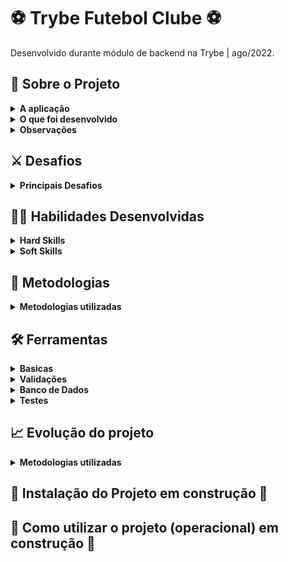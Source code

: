 
<!-- Olá, Tryber!
# 🚧 README em construção 🚧

Esse é apenas um arquivo inicial para o README do seu projeto.

É essencial que você preencha esse documento por conta própria, ok?

Não deixe de usar nossas dicas de escrita de README de projetos, e deixe sua criatividade brilhar!

⚠️ IMPORTANTE: você precisa deixar nítido:
- quais arquivos/pastas foram desenvolvidos por você; 
- quais arquivos/pastas foram desenvolvidos por outra pessoa estudante;
- quais arquivos/pastas foram desenvolvidos pela Trybe.

Nesse projeto, você vai construir **um back-end dockerizado utilizando modelagem de dados através do Sequelize**
-->

# ⚽ Trybe Futebol Clube ⚽
Desenvolvido durante módulo de backend na Trybe | ago/2022.

## :page_with_curl: Sobre o Projeto

<details>
  <summary markdown="span"><strong>A aplicação</strong></summary><br />
    <!-- ![Exemplo app front](assets/front-example.png) -->

  O `TFC` é um site informativo sobre partidas e classificações de futebol! ⚽️
</details>
<details>
  <summary markdown="span"><strong>O que foi desenvolvido</strong></summary><br />

  Para esse projeto, foi desenvolvida uma API RESTful com aplicações frontend e backend integradas através do docker-compose, que consomem um banco de dados.

  Construí um __backend dockerizado utilizando modelagem de dados através do Sequelize__.

  Foram respeitadas regras de negócio pré definidas pela Trybe, onde precisei garantir que a API desenvolvida fosse capaz de ser consumida pelo frontend provido dentro do projeto.
  
  Destaco aqui, uma das regras principais nesse desenvolvimento. Para adicionar uma partida ou fazer alterações, o usuário deve estar logado. __Essa verificação é feita através de um token válido.__
  
  Além disso, as tabelas `teams` e `matches` contam com um relacionamento para executar as devidas atualizações das partidas.

</details>
<details>
<summary><strong>Observações</strong></summary><br />
  
* Para esse projeto, foi diponibilizado pela Trybe toda a parte de frontend, sendo minha responsabilidade a criação do backend.
* O projeto foi desenvolvido com base em requisitos definidos pela Trybe dentro de um tempo pré determinado.
</details>

## ⚔️ Desafios
<details>
<summary><strong>Principais Desafios</strong></summary><br />
  
* Utilização do typescript com POO: projeto referencia para firmar esses conceitos
* Conceitos de __SOLID__: desenvolver o projeto buscando utilizar ao máximo esses conceitos.
* LeaderBoard: Estruturar uma __query SQL__ para que, em uma única requisição, retornasse a classificação geral dos jogos.
</details>

## :man_technologist: Habilidades Desenvolvidas
<details>
<summary><strong>Hard Skills</strong></summary><br />
  
* Principais hard skills desenvolvidas:
  * TypeScript
  * POO
  * SOLID
</details>

<details>
<summary><strong>Soft Skills</strong></summary><br />
  
* Inteligência Emocional
* Autoliderança
* Gestão do Tempo
* Compartilhar conhecimentos com os demais alunos da Trybe
* Recorrer a mentorias para esclarecimento de dúvidas
</details>

## :memo: Metodologias
<details>
<summary><strong>Metodologias utilizadas</strong></summary><br />

* SOLID
* POO
* AGILE
</details>

## :hammer_and_wrench: Ferramentas

<details>
<summary><strong>Basicas</strong></summary><br />
  
* TypeScript
* Node.js
* cors
* dotenv
* express
* express-async-errors
  
</details>
<details>
<summary><strong>Validações</strong></summary><br />
  
* bcryptjs
* JWT
* Joi
</details>
<details>
<summary><strong>Banco de Dados</strong></summary><br />
  
* MySQL
* Sequelize
</details>
<details>
<summary><strong>Testes</strong></summary><br />
  
* Jest
* Mocha
* Chai
</details>

## 📈 Evolução do projeto
<details>
<summary><strong>Metodologias utilizadas</strong></summary><br />

* 
* 
* testes: atingir cobertura de 100%
</details>

## 🚧 Instalação do Projeto em construção 🚧
<!--
<details>
  <summary markdown="span"><strong>Tutorial para rodar localmente</strong></summary><br />
  
Após cada um dos passos, haverá um exemplo....

1. Abra o terminal e crie um diretório no local de sua preferência com o comando **mkdir**:
```javascript
  mkdir projetos
```


2. Entre no diretório que acabou de criar e depois clone o projeto:
```javascript
  cd projetos
  git clone git@github.com:...
```


3. Para evitar problemas de **CORS**, utilize a extensão **Live Server** do **VSCode** para conseguir carregar todos os assets externos, com o servidor rodando, abra o arquivo **index.html**, não é necessário rodar um **npm install** para ver o jogo rodando.

Se você apenas der duplo clique no arquivo **index.html**, o projeto não vai abrir em seu navegador e se você abrir o console, verá um problema de **CORS**.
</details>
-->
## 🚧 Como utilizar o projeto (operacional) em construção 🚧
<!--
Quais as possibilidades de uso da aplicação.
<br />
front > explicação de como funciona a interface.
<br />
back > insomia, como funciona o crud  e descrição das rotas. Tabela de rotas? (opção de visualização)
-->

